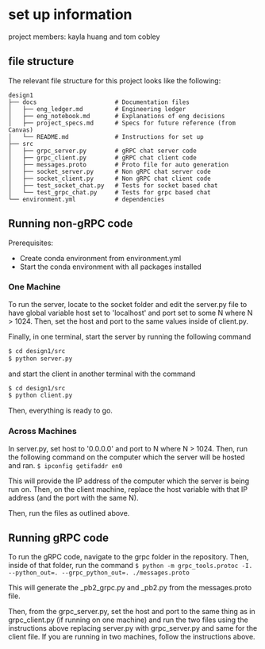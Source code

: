 # set up information
project members: kayla huang and tom cobley

## file structure
The relevant file structure for this project looks like the following:

```
design1
├── docs                      # Documentation files 
│   ├── eng_ledger.md         # Engineering ledger
│   ├── eng_notebook.md       # Explanations of eng decisions
│   ├── project_specs.md      # Specs for future reference (from Canvas)
│   └── README.md             # Instructions for set up
├── src                      
│   ├── grpc_server.py        # gRPC chat server code 
│   ├── grpc_client.py        # gRPC chat client code
│   ├── messages.proto        # Proto file for auto generation
│   ├── socket_server.py      # Non gRPC chat server code 
│   ├── socket_client.py      # Non gRPC chat client code 
│   ├── test_socket_chat.py   # Tests for socket based chat     
│   └── test_grpc_chat.py     # Tests for grpc based chat
└── environment.yml           # dependencies
```

## Running non-gRPC code
Prerequisites:
- Create conda environment from environment.yml
- Start the conda environment with all packages installed

### One Machine
To run the server, locate to the socket folder and edit the server.py file to have global variable host set to 'localhost' and port set to some N where N > 1024. Then, set the host and port to the same values inside of client.py.

Finally, in one terminal, start the server by running the following command
```bash
$ cd design1/src
$ python server.py 
```

and start the client in another terminal with the command
```bash
$ cd design1/src
$ python client.py 
```

Then, everything is ready to go.

### Across Machines
In server.py, set host to '0.0.0.0' and port to N where N > 1024. Then, run the following command on the computer which the server will be hosted and ran.
``` $ ipconfig getifaddr en0 ```

This will provide the IP address of the computer which the server is being run on. Then, on the client machine, replace the host variable with that IP address (and the port with the same N).

Then, run the files as outlined above. 


## Running gRPC code
To run the gRPC code, navigate to the grpc folder in the repository. Then, inside of that folder, run the command
``` $ python -m grpc_tools.protoc -I. --python_out=. --grpc_python_out=. ./messages.proto ```

This will generate the _pb2_grpc.py and _pb2.py from the messages.proto file. 

Then, from the grpc_server.py, set the host and port to the same thing as in grpc_client.py (if running on one machine) and run the two files using the instructions above replacing server.py with grpc_server.py and same for the client file. If you are running in two machines, follow the instructions above. 
